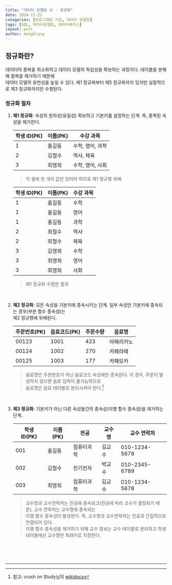 ```yaml
---
title: "데이터 모델링 ④ - 정규화"
date: 2024-11-22 
categories: [프로그래밍 기초, 데이터 모델링]
tags: [SQL, 데이터모델링, 데이터베이스]
layout: post
author: mongblang
---
```


## **정규화란?** 
데이터의 중복을 최소화하고 데이터 모델의 독립성을 확보하는 과정이다. 테이블을 분해해 중복을 제거하기 때문에  
데이터 모델의 유연성을 높일 수 있다. 제1 정규화부터 제5 정규화까지 있지만 실질적으로 제3 정규화까지만 수행된다.   

### **정규화 절차**  
1. **제1 정규화**: 속성의 원자성(유일성) 확보하고 기본키를 설정하는 단계. 즉, 중복된 속성을 제거한다.  

    | 학생 ID(PK) | 이름(PK)   | 수강 과목            |
    |---------|--------|----------------------|
    | 1       | 홍길동 | 수학, 영어, 과학     |
    | 2       | 김철수 | 역사, 체육           |
    | 3       | 최영희 | 수학, 영어, 사회     |  

    > 각 셀에 한 개의 값만 있어야 하므로 제1 정규형 위배 

    | 학생 ID(PK) | 이름(PK)   | 수강 과목  |
    |---------|--------|------------|
    | 1       | 홍길동 | 수학       |
    | 1       | 홍길동 | 영어       |
    | 1       | 홍길동 | 과학       |
    | 2       | 최철수 | 역사       |
    | 2       | 최철수 | 체육       |
    | 3       | 김영희 | 수학       |
    | 3       | 최영희 | 영어       |
    | 3       | 최영희 | 사회       |  

    > 제1 정규화 수행한 결과   
    
    &nbsp;  
2. **제2 정규화**: 모든 속성을 기본키에 종속시키는 단계. 일부 속성만 기본키에 종속되는 경우(부분 함수 종속성)는  
제2 정규형에 위배된다.  

    | 주문번호(PK) | 음료코드(PK) | 주문수량 | 음료명     |
    |----------|----------|----------|------------|
    | 00123    | 1001     | 423      | 아메리카노 |
    | 00124    | 1002     | 270      | 카페라떼   |
    | 00125    | 1003     | 177      | 카페모카   |  

    > 음료명은 주문번호가 아닌 음료코드 속성에만 종속된다. 이 경우, 주문이 발생하지 않으면 음료 입력이 불가능하므로  
    음료명은 음료 테이블로 분리시켜야 한다.[^1]   

    &nbsp;  
3. **제3 졍규화**: 기본키가 아닌 다른 속성들간의 종속성(이행 함수 종속성)을 제거하는 단계.  

    | 학생 ID(PK) | 이름(PK)   | 전공      | 교수명     | 교수 연락처  |
    |---------|--------|-----------|------------|--------------|
    | 001     | 홍길동 | 컴퓨터과학 | 김교수     | 010-1234-5678|
    | 002     | 김철수 | 전기전자   | 박교수     | 010-2345-6789|
    | 003     | 최영희 | 컴퓨터과학 | 김교수     | 010-1234-5678|

    > 교수명과 교수연락처는 전공에 종속되고(전공에 따라 교수가 결정되기 때문), 교수 연락처는 교수명에 종속되는  
    이행 함수 종속성이 발생한다. 즉, 교수명과 교수연락처는 전공과 간접적으로 연결되어 있다.  
    이행 함수 종속성을 제거하기 위해 교수 정보는 교수 테이블로 분리하고 학생 테이블에선 교수명만 외래키로 지정한다.  

&nbsp;  
&nbsp;  
&nbsp;  

---

[^1]: 참고: crush on Study님의 [wikidocs](https://wikidocs.net/170749)
